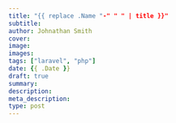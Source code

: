 ```yaml
---
title: "{{ replace .Name "-" " " | title }}"
subtitle: 
author: Johnathan Smith
cover: 
image:
images:
tags: ["laravel", "php"]
date: {{ .Date }}
draft: true
summary:
description: 
meta_description:
type: post
---
```


